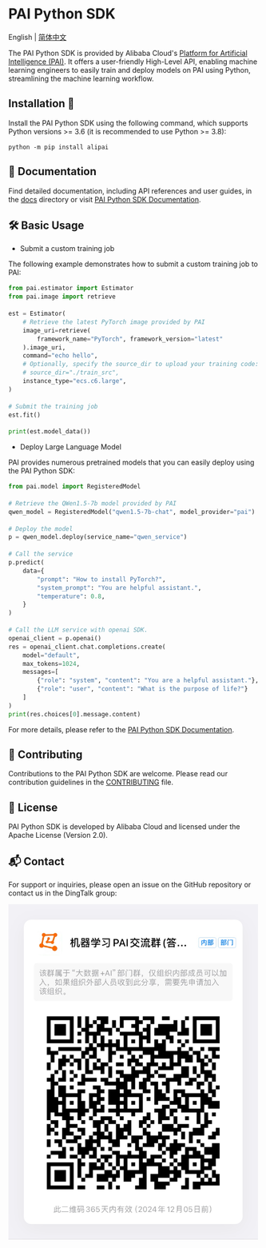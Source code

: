 # PAI Python SDK


English \| [简体中文](./README.md)

The PAI Python SDK is provided by Alibaba Cloud\'s [Platform for Artificial Intelligence (PAI)](https://www.aliyun.com/product/bigdata/learn). It offers a user-friendly High-Level API, enabling machine learning engineers to easily train and deploy models on PAI using Python, streamlining the machine learning workflow.

## Installation 🔧

Install the PAI Python SDK using the following command, which supports Python versions \>= 3.6 (it is recommended to use Python \>= 3.8):

```shell
python -m pip install alipai
```

## 📖 Documentation

Find detailed documentation, including API references and user guides, in the [docs](./docs/) directory or visit [PAI Python SDK Documentation](https://alipai.readthedocs.io/).

## 🛠 Basic Usage

- Submit a custom training job

The following example demonstrates how to submit a custom training job to PAI:

```python
from pai.estimator import Estimator
from pai.image import retrieve

est = Estimator(
    # Retrieve the latest PyTorch image provided by PAI
    image_uri=retrieve(
        framework_name="PyTorch", framework_version="latest"
    ).image_uri,
    command="echo hello",
    # Optionally, specify the source_dir to upload your training code:
    # source_dir="./train_src",
    instance_type="ecs.c6.large",
)

# Submit the training job
est.fit()

print(est.model_data())
```

- Deploy Large Language Model

PAI provides numerous pretrained models that you can easily deploy using the PAI Python SDK:

```python
from pai.model import RegisteredModel

# Retrieve the QWen1.5-7b model provided by PAI
qwen_model = RegisteredModel("qwen1.5-7b-chat", model_provider="pai")

# Deploy the model
p = qwen_model.deploy(service_name="qwen_service")

# Call the service
p.predict(
    data={
        "prompt": "How to install PyTorch?",
        "system_prompt": "You are helpful assistant.",
        "temperature": 0.8,
    }
)

# Call the LLM service with openai SDK.
openai_client = p.openai()
res = openai_client.chat.completions.create(
    model="default",
    max_tokens=1024,
    messages=[
        {"role": "system", "content": "You are a helpful assistant."},
        {"role": "user", "content": "What is the purpose of life?"}
    ]
)
print(res.choices[0].message.content)


```

For more details, please refer to the [PAI Python SDK Documentation](https://alipai.readthedocs.io/).

## 🤝 Contributing

Contributions to the PAI Python SDK are welcome. Please read our contribution guidelines in the [CONTRIBUTING](./CONTRIBUTING.md) file.

## 📝 License

PAI Python SDK is developed by Alibaba Cloud and licensed under the Apache License (Version 2.0).

## 📬 Contact

For support or inquiries, please open an issue on the GitHub repository or contact us in the DingTalk group:

<img src="./assets/dingtalk-group.png" alt="DingTalkGroup" width="500"/>
